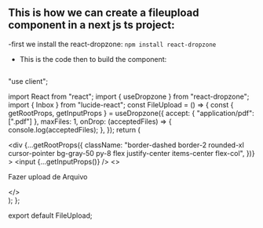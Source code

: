 ## This is how we can create a fileupload component in a next js ts project:

-first we install the react-dropzone:
  ``` npm install react-dropzone ```
- This is the code then to build the component:

  ```
"use client";

import React from "react";
import { useDropzone } from "react-dropzone";
import { Inbox } from "lucide-react";
const FileUpload = () => {
  const { getRootProps, getInputProps } = useDropzone({
    accept: { "application/pdf": [".pdf"] },
    maxFiles: 1,
    onDrop: (acceptedFiles) => {
      console.log(acceptedFiles);
    },
  });
  return (
    <div className="p-2 bg-white rounded-xl">
      <div
        {...getRootProps({
          className:
            "border-dashed border-2 rounded-xl cursor-pointer bg-gray-50 py-8 flex justify-center items-center flex-col",
        })}
      >
        <input {...getInputProps()} />
        <>
          <Inbox className="w-10 h-10 text-blue-500"></Inbox>
          <p className="mt-2 text-sm text-slate-400">Fazer upload de Arquivo</p>
        </>
      </div>
    </div>
  );
};

export default FileUpload;

  ```
  
